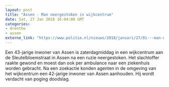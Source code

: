 ```yaml
---
layout: post
title: "Assen - Man neergestoken in wijkcentrum"
date: Sat, 27 Jan 2018 16:04:00 GMT
categories: 
- drenthe 
- assen 
externe_link: "https://www.politie.nl/nieuws/2018/januari/27/01---man-neergestoken-in-wijkcentrum.html"
---
```


Een 43-jarige inwoner van Assen is zaterdagmiddag in een wijkcentrum aan de Sleutelbloemstraat in Assen na een ruzie neergestoken. Het slachtoffer raakte gewond en moest dan ook per ambulance naar een ziekenhuis worden gebracht. Na een zoekactie konden agenten in de omgeving van het wijkcentrum een 42-jarige inwoner van Assen aanhouden. Hij wordt verdacht van poging doodslag.
